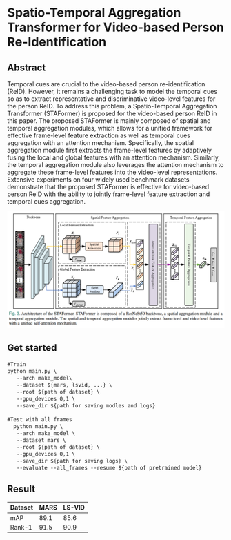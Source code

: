 # Spatio-Temporal Aggregation Transformer for Video-based Person Re-Identification

## Abstract

Temporal cues are crucial to the video-based person re-identification (ReID). However, it remains a challenging task to model the temporal cues so as to extract representative and discriminative video-level features for the person ReID. To address this problem, a Spatio-Temporal Aggregation Transformer (STAFormer) is proposed for the video-based person ReID in this paper. The proposed STAFormer is mainly composed of spatial and temporal aggregation modules, which allows for a unified framework for effective frame-level feature extraction as well as temporal cues aggregation with an attention mechanism. Specifically, the spatial aggregation module first extracts the frame-level features by adaptively fusing the local and global features
with an attention mechanism. Similarly, the temporal aggregation module also leverages the attention mechanism to aggregate these frame-level features into the video-level representations. Extensive experiments on four widely used benchmark datasets demonstrate that the proposed STAFormer is effective for video-based person ReID with the ability to jointly frame-level feature extraction and temporal cues aggregation.

<p align="center">
  <img src ="https://github.com/HWZhou99/STAFormer/blob/main/STAFormer.jpg" alt="STAFormer",width="300">
</p>

## Get started
```
#Train
python main.py \
   --arch make_model\
   --dataset ${mars, lsvid, ...} \
   --root ${path of dataset} \
   --gpu_devices 0,1 \
   --save_dir ${path for saving modles and logs}

#Test with all frames
  python main.py \
   --arch make_model \
   --dataset mars \
   --root ${path of dataset} \
   --gpu_devices 0,1 \
   --save_dir ${path for saving logs} \
   --evaluate --all_frames --resume ${path of pretrained model}
```

## Result

| Dataset | MARS | LS-VID |     
| ------- | ---- | ------ |
| mAP     | 89.1 | 85.6   |
| Rank-1  | 91.5 | 90.9   |

